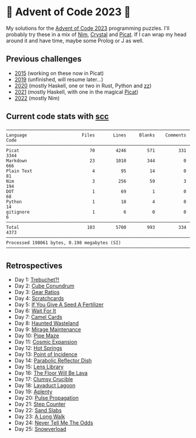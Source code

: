 # 🎄 Advent of Code 2023 🎄

My solutions for the [Advent of Code 2023](https://adventofcode.com/2023/) programming puzzles. I'll probably try these in a mix of [Nim](https://nim-lang.org), [Crystal](https://crystal-lang.org) and [Picat](http://www.picat-lang.org). If I can wrap my head around it and have time, maybe some Prolog or J as well.

## Previous challenges

* [2015](https://github.com/DestyNova/advent_of_code_2015) (working on these now in Picat)
* [2019](https://github.com/destynova/advent_of_code_2019) (unfinished, will resume later...)
* [2020](https://github.com/destynova/advent_of_code_2020) (mostly Haskell, one or two in Rust, Python and [zz](https://github.com/zetzit/zz))
* [2021](https://github.com/destynova/advent_of_code_2021) (mostly Haskell, with one in the magical [Picat](http://www.picat-lang.org))
* [2022](https://github.com/destynova/advent_of_code_2022) (mostly Nim)

## Current code stats with [scc](https://github.com/boyter/scc)

```
───────────────────────────────────────────────────────────────────────────────
Language                     Files       Lines     Blanks    Comments      Code
───────────────────────────────────────────────────────────────────────────────
Picat                           70        4246        571         331      3344
Markdown                        23        1010        344           0       666
Plain Text                       4          95         14           0        81
Nim                              3         256         59           3       194
DOT                              1          69          1           0        68
Python                           1          18          4           0        14
gitignore                        1           6          0           0         6
───────────────────────────────────────────────────────────────────────────────
Total                          103        5700        993         334      4373
───────────────────────────────────────────────────────────────────────────────
Processed 198061 bytes, 0.198 megabytes (SI)
───────────────────────────────────────────────────────────────────────────────
```

## Retrospectives

* Day 1: [Trebuchet?!](https://github.com/DestyNova/advent_of_code_2023/blob/main/1)
* Day 2: [Cube Conundrum](https://github.com/DestyNova/advent_of_code_2023/blob/main/2)
* Day 3: [Gear Ratios](https://github.com/DestyNova/advent_of_code_2023/blob/main/3)
* Day 4: [Scratchcards](https://github.com/DestyNova/advent_of_code_2023/blob/main/4)
* Day 5: [If You Give A Seed A Fertilizer](https://github.com/DestyNova/advent_of_code_2023/blob/main/5)
* Day 6: [Wait For It](https://github.com/DestyNova/advent_of_code_2023/blob/main/6)
* Day 7: [Camel Cards](https://github.com/DestyNova/advent_of_code_2023/blob/main/7)
* Day 8: [Haunted Wasteland](https://github.com/DestyNova/advent_of_code_2023/blob/main/8)
* Day 9: [Mirage Maintenance](https://github.com/DestyNova/advent_of_code_2023/blob/main/9)
* Day 10: [Pipe Maze](https://github.com/DestyNova/advent_of_code_2023/blob/main/10)
* Day 11: [Cosmic Expansion](https://github.com/DestyNova/advent_of_code_2023/blob/main/11)
* Day 12: [Hot Springs](https://github.com/DestyNova/advent_of_code_2023/blob/main/12)
* Day 13: [Point of Incidence](https://github.com/DestyNova/advent_of_code_2023/blob/main/13)
* Day 14: [Parabolic Reflector Dish](https://github.com/DestyNova/advent_of_code_2023/blob/main/14)
* Day 15: [Lens Library](https://github.com/DestyNova/advent_of_code_2023/blob/main/15)
* Day 16: [The Floor Will Be Lava](https://github.com/DestyNova/advent_of_code_2023/blob/main/16)
* Day 17: [Clumsy Crucible](https://github.com/DestyNova/advent_of_code_2023/blob/main/17)
* Day 18: [Lavaduct Lagoon](https://github.com/DestyNova/advent_of_code_2023/blob/main/18)
* Day 19: [Aplenty](https://github.com/DestyNova/advent_of_code_2023/blob/main/19)
* Day 20: [Pulse Propagation](https://github.com/DestyNova/advent_of_code_2023/blob/main/20)
* Day 21: [Step Counter](https://github.com/DestyNova/advent_of_code_2023/blob/main/21)
* Day 22: [Sand Slabs](https://github.com/DestyNova/advent_of_code_2023/blob/main/22)
* Day 23: [A Long Walk](https://github.com/DestyNova/advent_of_code_2023/blob/main/23)
* Day 24: [Never Tell Me The Odds](https://github.com/DestyNova/advent_of_code_2023/blob/main/24)
* Day 25: [Snowverload](https://github.com/DestyNova/advent_of_code_2023/blob/main/25)
